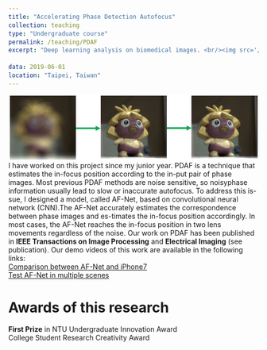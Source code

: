 ```yaml
---
title: "Accelerating Phase Detection Autofocus"
collection: teaching
type: "Undergraduate course"
permalink: /teaching/PDAF
excerpt: "Deep learning analysis on biomedical images. <br/><img src='/images/PDAF.jpg' width='600' >"

data: 2019-06-01
location: "Taipei, Taiwan"
---
```

<img src='/images/PDAF.jpg' width='600' > <br/>
I have worked on this project since my junior year. PDAF is a technique that estimates the in-focus position according to the in-put pair of phase images. Most previous PDAF methods are noise sensitive, so noisyphase information usually lead to slow or inaccurate autofocus.  To address this is-sue, I designed a model, called AF-Net, based on convolutional neural network (CNN).The AF-Net accurately estimates the correspondence between phase images and es-timates the in-focus position accordingly. In most cases, the AF-Net reaches the in-focus position in two lens movements regardless of the noise. Our work on PDAF has been published in **IEEE Transactions on Image Processing** and **Electrical Imaging** (see publication). Our demo videos of this work are available in the following links: <br/>
[Comparison between AF-Net and iPhone7](https://www.youtube.com/watch?v=ApXMDT774aA) <br/>
[Test AF-Net in multiple scenes](https://www.youtube.com/watch?v=9_BJ8C9Q8_k) <br/>



Awards of this research
======
**First Prize** in NTU Undergraduate Innovation Award <br/>
College Student Research Creativity Award
